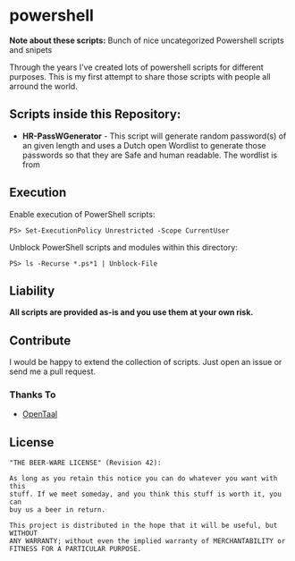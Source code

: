 # powershell
**Note about these scripts:**
Bunch of nice uncategorized Powershell scripts and snipets

Through the years I've created lots of powershell scripts for
different purposes. This is my first attempt to share
those scripts with people all arround the world.

## Scripts inside this Repository:
- **HR-PassWGenerator** - This script will generate random password(s) of an given length 
and uses a Dutch open Wordlist to generate those passwords so that they are Safe and human readable.
The wordlist is from 


## Execution

Enable execution of PowerShell scripts:

    PS> Set-ExecutionPolicy Unrestricted -Scope CurrentUser

Unblock PowerShell scripts and modules within this directory:

    PS> ls -Recurse *.ps*1 | Unblock-File

## Liability

**All scripts are provided as-is and you use them at your own risk.**

## Contribute

I would be happy to extend the collection of scripts. Just open an issue or
send me a pull request.

### Thanks To
- [OpenTaal](https://github.com/OpenTaal/opentaal-wordlist)

## License

    "THE BEER-WARE LICENSE" (Revision 42):

    As long as you retain this notice you can do whatever you want with this
    stuff. If we meet someday, and you think this stuff is worth it, you can
    buy us a beer in return.

    This project is distributed in the hope that it will be useful, but WITHOUT
    ANY WARRANTY; without even the implied warranty of MERCHANTABILITY or
    FITNESS FOR A PARTICULAR PURPOSE.
